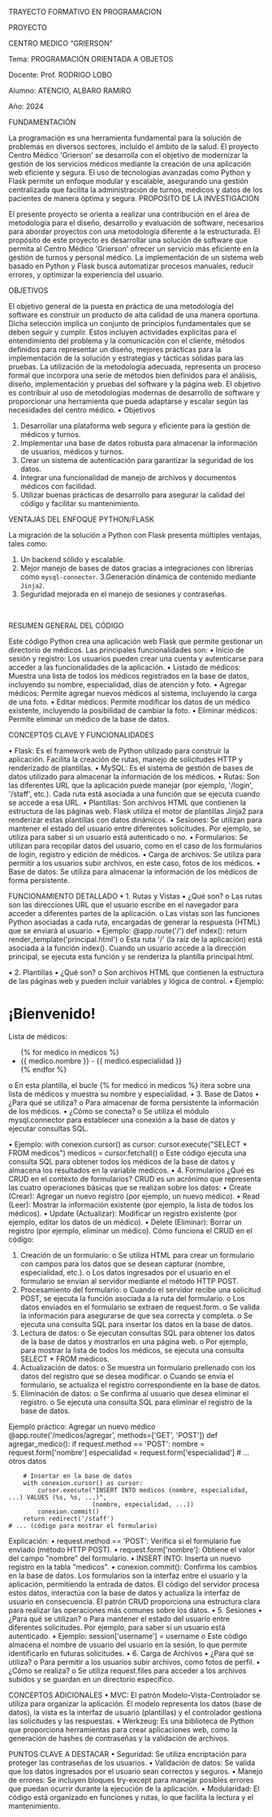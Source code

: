 TRAYECTO FORMATIVO EN PROGRAMACION



PROYECTO

CENTRO MEDICO “GRIERSON” 


Tema: PROGRAMACIÓN ORIENTADA A OBJETOS

Docente:  Prof. RODRIGO LOBO

Alumno: ATENCIO, ALBARO RAMIRO

Año: 2024

FUNDAMENTACIÓN


La programación es una herramienta fundamental para la solución de problemas en diversos sectores, incluido el ámbito de la salud. El proyecto Centro Médico 'Grierson' se desarrolla con el objetivo de modernizar la gestión de los servicios médicos mediante la creación de una aplicación web eficiente y segura.
 El uso de tecnologías avanzadas como Python y Flask permite un enfoque modular y escalable, asegurando una gestión centralizada que facilita la administración de turnos, médicos y datos de los pacientes de manera óptima y segura.
PROPOSITO DE LA INVESTIGACION

El presente proyecto se orienta a realizar una contribución en el área de metodología para el diseño, desarrollo y evaluación de software, necesarios para abordar proyectos con una metodología diferente a la estructurada.
El propósito de este proyecto es desarrollar una solución de software que permita al Centro Médico 'Grierson' ofrecer un servicio más eficiente en la gestión de turnos y personal médico. 
La implementación de un sistema web basado en Python y Flask busca automatizar procesos manuales, reducir errores, y optimizar la experiencia del usuario.




OBJETIVOS


El objetivo general de la puesta en práctica de una metodología del software es construir un producto de alta calidad de una manera oportuna. Dicha selección implica un conjunto de principios fundamentales que se deben seguir y cumplir. Estos incluyen actividades explícitas para el entendimiento del problema y la comunicación con el cliente, métodos definidos para representar un diseño, mejores prácticas para la implementación de la solución y estrategias y tácticas sólidas para las pruebas. La utilización de la metodología adecuada, representa un proceso formal que incorpora una serie de métodos bien definidos para el análisis, diseño, implementación y pruebas del software y la página web. El objetivo es contribuir al uso de metodologías modernas de desarrollo de software y proporcionar una herramienta que pueda adaptarse y escalar según las necesidades del centro médico.
•	Objetivos
1.	Desarrollar una plataforma web segura y eficiente para la gestión de médicos y turnos.
2.	Implementar una base de datos robusta para almacenar la información de usuarios, médicos y turnos.
3.	Crear un sistema de autenticación para garantizar la seguridad de los datos.
4.	Integrar una funcionalidad de manejo de archivos y documentos médicos con facilidad.
5.	Utilizar buenas prácticas de desarrollo para asegurar la calidad del código y facilitar su mantenimiento.


VENTAJAS DEL ENFOQUE PYTHON/FLASK

La migración de la solución a Python con Flask presenta múltiples ventajas, tales como:
1. Un backend sólido y escalable.
2. Mejor manejo de bases de datos gracias a integraciones con librerías como `mysql-connector`.
3.Generación dinámica de contenido mediante `Jinja2`.
4. Seguridad mejorada en el manejo de sesiones y contraseñas.


 

RESUMEN GENERAL DEL CÓDIGO


Este código Python crea una aplicación web Flask que permite gestionar un directorio de médicos. Las principales funcionalidades son:
•	Inicio de sesión y registro: Los usuarios pueden crear una cuenta y autenticarse para acceder a las funcionalidades de la aplicación.
•	Listado de médicos: Muestra una lista de todos los médicos registrados en la base de datos, incluyendo su nombre, especialidad, días de atención y foto.
•	Agregar médicos: Permite agregar nuevos médicos al sistema, incluyendo la carga de una foto.
•	Editar médicos: Permite modificar los datos de un médico existente, incluyendo la posibilidad de cambiar la foto.
•	Eliminar médicos: Permite eliminar un médico de la base de datos.

CONCEPTOS CLAVE Y FUNCIONALIDADES

•	Flask: Es el framework web de Python utilizado para construir la aplicación. Facilita la creación de rutas, manejo de solicitudes HTTP y renderizado de plantillas.
•	MySQL: Es el sistema de gestión de bases de datos utilizado para almacenar la información de los médicos.
•	Rutas: Son las diferentes URL que la aplicación puede manejar (por ejemplo, '/login', '/staff', etc.). Cada ruta está asociada a una función que se ejecuta cuando se accede a esa URL.
•	Plantillas: Son archivos HTML que contienen la estructura de las páginas web. Flask utiliza el motor de plantillas Jinja2 para renderizar estas plantillas con datos dinámicos.
•	Sesiones: Se utilizan para mantener el estado del usuario entre diferentes solicitudes. Por ejemplo, se utiliza para saber si un usuario está autenticado o no.
•	Formularios: Se utilizan para recopilar datos del usuario, como en el caso de los formularios de login, registro y edición de médicos.
•	Carga de archivos: Se utiliza para permitir a los usuarios subir archivos, en este caso, fotos de los médicos.
•	Base de datos: Se utiliza para almacenar la información de los médicos de forma persistente.



FUNCIONAMIENTO DETALLADO
•	1. Rutas y Vistas
•	¿Qué son? 
o	Las rutas son las direcciones URL que el usuario escribe en el navegador para acceder a diferentes partes de la aplicación.
o	Las vistas son las funciones Python asociadas a cada ruta, encargadas de generar la respuesta (HTML) que se enviará al usuario.
•	Ejemplo: 
@app.route('/')
def index():
    return render_template('principal.html')
o	Esta ruta '/' (la raíz de la aplicación) está asociada a la función index(). Cuando un usuario accede a la dirección principal, se ejecuta esta función y se renderiza la plantilla principal.html.

•	2. Plantillas
•	¿Qué son? 
o	Son archivos HTML que contienen la estructura de las páginas web y pueden incluir variables y lógica de control.
•	Ejemplo: 
<!DOCTYPE html>
<html>
<head>
    <title>Mi aplicación</title>
</head>
<body>
    <h1>¡Bienvenido!</h1>
    <p>Lista de médicos:</p>
    <ul>
        {% for medico in medicos %}
            <li>{{ medico.nombre }} - {{ medico.especialidad }}</li>
        {% endfor %}
    </ul>
</body>
</html>
o	En esta plantilla, el bucle {% for medico in medicos %} itera sobre una lista de médicos y muestra su nombre y especialidad.
•	3. Base de Datos
•	¿Para qué se utiliza? 
o	Para almacenar de forma persistente la información de los médicos.
•	¿Cómo se conecta? 
o	Se utiliza el módulo mysql.connector para establecer una conexión a la base de datos y ejecutar consultas SQL.


•	Ejemplo: 
with conexion.cursor() as cursor:
    cursor.execute("SELECT * FROM medicos")
    medicos = cursor.fetchall()
o	Este código ejecuta una consulta SQL para obtener todos los médicos de la base de datos y almacena los resultados en la variable medicos.
•	4. Formularios
¿Qué es CRUD en el contexto de formularios?
CRUD es un acrónimo que representa las cuatro operaciones básicas que se realizan sobre los datos:
•	Create (Crear): Agregar un nuevo registro (por ejemplo, un nuevo médico).
•	Read (Leer): Mostrar la información existente (por ejemplo, la lista de todos los médicos).
•	Update (Actualizar): Modificar un registro existente (por ejemplo, editar los datos de un médico).
•	Delete (Eliminar): Borrar un registro (por ejemplo, eliminar un médico).
Cómo funciona el CRUD en el código:
1.	Creación de un formulario:
o	Se utiliza HTML para crear un formulario con campos para los datos que se desean capturar (nombre, especialidad, etc.).
o	Los datos ingresados por el usuario en el formulario se envían al servidor mediante el método HTTP POST.
2.	Procesamiento del formulario:
o	Cuando el servidor recibe una solicitud POST, se ejecuta la función asociada a la ruta del formulario.
o	Los datos enviados en el formulario se extraen de request.form.
o	Se valida la información para asegurarse de que sea correcta y completa.
o	Se ejecuta una consulta SQL para insertar los datos en la base de datos.
3.	Lectura de datos:
o	Se ejecutan consultas SQL para obtener los datos de la base de datos y mostrarlos en una página web.
o	Por ejemplo, para mostrar la lista de todos los médicos, se ejecuta una consulta SELECT * FROM medicos.
4.	Actualización de datos:
o	Se muestra un formulario prellenado con los datos del registro que se desea modificar.
o	Cuando se envía el formulario, se actualiza el registro correspondiente en la base de datos.
5.	Eliminación de datos:
o	Se confirma al usuario que desea eliminar el registro.
o	Se ejecuta una consulta SQL para eliminar el registro de la base de datos.




Ejemplo práctico: Agregar un nuevo médico
@app.route('/medicos/agregar', methods=['GET', 'POST'])
def agregar_medico():
    if request.method == 'POST':
        nombre = request.form['nombre']
        especialidad = request.form['especialidad']
        # ... otros datos

        # Insertar en la base de datos
        with conexion.cursor() as cursor:
            cursor.execute("INSERT INTO medicos (nombre, especialidad, ...) VALUES (%s, %s, ...)", 
                           (nombre, especialidad, ...))
            conexion.commit()
        return redirect('/staff')
    # ... (código para mostrar el formulario)
Explicación:
•	request.method == 'POST': Verifica si el formulario fue enviado (método HTTP POST).
•	request.form['nombre']: Obtiene el valor del campo "nombre" del formulario.
•	INSERT INTO: Inserta un nuevo registro en la tabla "medicos".
•	conexion.commit(): Confirma los cambios en la base de datos.
Los formularios son la interfaz entre el usuario y la aplicación, permitiendo la entrada de datos. El código del servidor procesa estos datos, interactúa con la base de datos y actualiza la interfaz de usuario en consecuencia. El patrón CRUD proporciona una estructura clara para realizar las operaciones más comunes sobre los datos.
•	5. Sesiones
•	¿Para qué se utilizan? 
o	Para mantener el estado del usuario entre diferentes solicitudes. Por ejemplo, para saber si un usuario está autenticado.
•	Ejemplo: 
session['username'] = username
o	Este código almacena el nombre de usuario del usuario en la sesión, lo que permite identificarlo en futuras solicitudes.
•	6. Carga de Archivos
•	¿Para qué se utiliza? 
o	Para permitir a los usuarios subir archivos, como fotos de perfil.
•	¿Cómo se realiza? 
o	Se utiliza request.files para acceder a los archivos subidos y se guardan en un directorio específico.



CONCEPTOS ADICIONALES
•	MVC: El patrón Modelo-Vista-Controlador se utiliza para organizar la aplicación. El modelo representa los datos (base de datos), la vista es la interfaz de usuario (plantillas) y el controlador gestiona las solicitudes y las respuestas.
•	Werkzeug: Es una biblioteca de Python que proporciona herramientas para crear aplicaciones web, como la generación de hashes de contraseñas y la validación de archivos.

PUNTOS CLAVE A DESTACAR
•	Seguridad: Se utiliza encriptación para proteger las contraseñas de los usuarios.
•	Validación de datos: Se valida que los datos ingresados por el usuario sean correctos y seguros.
•	Manejo de errores: Se incluyen bloques try-except para manejar posibles errores que puedan ocurrir durante la ejecución de la aplicación.
•	Modularidad: El código está organizado en funciones y rutas, lo que facilita la lectura y el mantenimiento.

